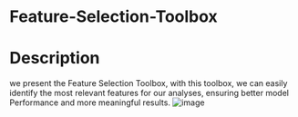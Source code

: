 # Feature-Selection-Toolbox
# Description
we present the Feature Selection Toolbox, with this toolbox, we can easily identify the most relevant features for our analyses, ensuring better model Performance and more meaningful results.
![image](https://encrypted-tbn0.gstatic.com/images?q=tbn:ANd9GcQAT2C7Ap5c3ETwc9HdWuYTepXM5NgjkoD6lQ&usqp=CAU)

